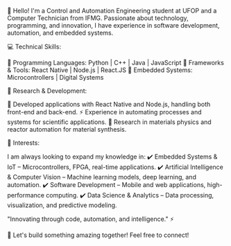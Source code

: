 👋 Hello!
I'm a Control and Automation Engineering student at UFOP and a Computer Technician from IFMG. Passionate about technology, programming, and innovation, I have experience in software development, automation, and embedded systems.

💻 Technical Skills:

🔹 Programming Languages: Python | C++ | Java | JavaScript
🔹 Frameworks & Tools: React Native | Node.js | React.JS
🔹 Embedded Systems: Microcontrollers | Digital Systems 

🔬 Research & Development:

🚀 Developed applications with React Native and Node.js, handling both front-end and back-end.
⚡ Experience in automating processes and systems for scientific applications.
🧪 Research in materials physics and reactor automation for material synthesis.

📌 Interests:

I am always looking to expand my knowledge in:
✔️ Embedded Systems & IoT – Microcontrollers, FPGA, real-time applications.
✔️ Artificial Intelligence & Computer Vision – Machine learning models, deep learning, and automation.
✔️ Software Development – Mobile and web applications, high-performance computing.
✔️ Data Science & Analytics – Data processing, visualization, and predictive modeling.

"Innovating through code, automation, and intelligence." ⚡

🚀 Let's build something amazing together! Feel free to connect!
